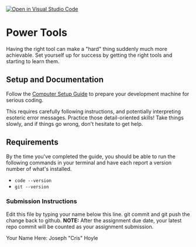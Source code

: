 [![Open in Visual Studio Code](https://classroom.github.com/assets/open-in-vscode-718a45dd9cf7e7f842a935f5ebbe5719a5e09af4491e668f4dbf3b35d5cca122.svg)](https://classroom.github.com/online_ide?assignment_repo_id=13597579&assignment_repo_type=AssignmentRepo)
# Power Tools

Having the right tool can make a "hard" thing suddenly much more achievable. Set yourself up for success by getting the right tools and starting to learn them.

## Setup and Documentation

Follow the [Computer Setup Guide](https://curriculum-wlk2.onrender.com/CS_Curriculum/Module_1/Week%2000_HTML%20CSS%20GIT/Week%2000_HTML%20CSS%20GIT_Day%2001/Setup/) to prepare your development machine for serious coding.

This requires carefully following instructions, and potentially interpreting esoteric error messages. Practice those detail-oriented skills! Take things slowly, and if things go wrong, don't hesitate to get help.

## Requirements

By the time you've completed the guide, you should be able to run the following commands in your terminal and have each report a version number of what's installed.

- `code --version`
- `git --version`


### Submission Instructions

Edit this file by typing your name below this line. git commit and git push the change back to github. 
**NOTE:** After the assignment due date, your latest repo commit will be counted as your assignment submission.



Your Name Here: Joseph "Cris" Hoyle
